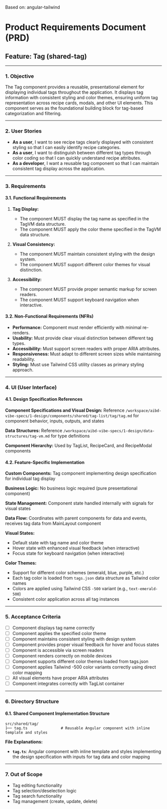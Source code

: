 Based on: angular-tailwind

# Product Requirements Document (PRD)

## Feature: Tag (shared-tag)

---

### 1. Objective

The Tag component provides a reusable, presentational element for displaying individual tags throughout the application. It displays tag information with consistent styling and color themes, ensuring uniform tag representation across recipe cards, modals, and other UI elements. This component serves as the foundational building block for tag-based categorization and filtering.

---

### 2. User Stories

- **As a user**, I want to see recipe tags clearly displayed with consistent styling so that I can easily identify recipe categories.
- **As a user**, I want to distinguish between different tag types through color coding so that I can quickly understand recipe attributes.
- **As a developer**, I want a reusable tag component so that I can maintain consistent tag display across the application.

---

### 3. Requirements

#### 3.1. Functional Requirements

1. **Tag Display:**

   - The component MUST display the tag name as specified in the TagVM data structure.
   - The component MUST apply the color theme specified in the TagVM data structure.

2. **Visual Consistency:**

   - The component MUST maintain consistent styling with the design system.
   - The component MUST support different color themes for visual distinction.

3. **Accessibility:**
   - The component MUST provide proper semantic markup for screen readers.
   - The component MUST support keyboard navigation when interactive.

#### 3.2. Non-Functional Requirements (NFRs)

- **Performance:** Component must render efficiently with minimal re-renders.
- **Usability:** Must provide clear visual distinction between different tag types.
- **Accessibility:** Must support screen readers with proper ARIA attributes.
- **Responsiveness:** Must adapt to different screen sizes while maintaining readability.
- **Styling:** Must use Tailwind CSS utility classes as primary styling approach.

---

### 4. UI (User Interface)

#### 4.1. Design Specification References

**Component Specifications and Visual Design:** Reference `/workspace/aibd-vibe-specs/1-design/components/shared/tag-list/tag/tag.md` for component behavior, inputs, outputs, and states

**Data Structures:** Reference `/workspace/aibd-vibe-specs/1-design/data-structures/tag-vm.md` for type definitions

**Component Hierarchy:** Used by TagList, RecipeCard, and RecipeModal components

#### 4.2. Feature-Specific Implementation

**Custom Components:** Tag component implementing design specification for individual tag display

**Business Logic:** No business logic required (pure presentational component)

**State Management:** Component state handled internally with signals for visual states

**Data Flow:** Coordinates with parent components for data and events, receives tag data from MainLayout component

**Visual States:**

- Default state with tag name and color theme
- Hover state with enhanced visual feedback (when interactive)
- Focus state for keyboard navigation (when interactive)

**Color Themes:**

- Support for different color schemes (emerald, blue, purple, etc.)
- Each tag color is loaded from `tags.json` data structure as Tailwind color names
- Colors are applied using Tailwind CSS `-500` variant (e.g., `text-emerald-500`)
- Consistent color application across all tag instances

---

### 5. Acceptance Criteria

- [ ] Component displays tag name correctly
- [ ] Component applies the specified color theme
- [ ] Component maintains consistent styling with design system
- [ ] Component provides proper visual feedback for hover and focus states
- [ ] Component is accessible via screen readers
- [ ] Component renders correctly on mobile devices
- [ ] Component supports different color themes loaded from tags.json
- [ ] Component applies Tailwind -500 color variants correctly using direct color mapping
- [ ] All visual elements have proper ARIA attributes
- [ ] Component integrates correctly with TagList container

---

### 6. Directory Structure

#### 6.1. Shared Component Implementation Structure

```
src/shared/tag/
├── tag.ts               # Reusable Angular component with inline template and styles

```

**File Explanations:**

- **`tag.ts`**: Angular component with inline template and styles implementing the design specification with inputs for tag data and color mapping

---

### 7. Out of Scope

- Tag editing functionality
- Tag selection/deselection logic
- Tag search functionality
- Tag management (create, update, delete)
